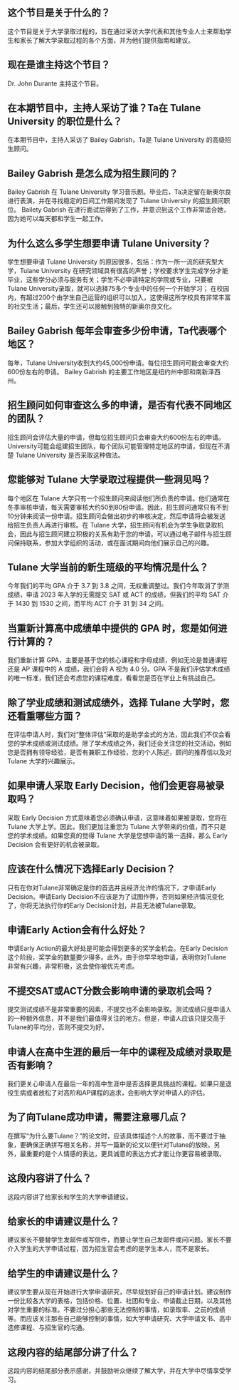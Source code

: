 
## 这个节目是关于什么的？

这个节目是关于大学录取过程的，旨在通过采访大学代表和其他专业人士来帮助学生和家长了解大学录取过程的各个方面，并为他们提供指南和建议。


## 现在是谁主持这个节目？

Dr. John Durante 主持这个节目。


## 在本期节目中，主持人采访了谁？Ta在 Tulane University 的职位是什么？

在本期节目中，主持人采访了 Bailey Gabrish，Ta是 Tulane University 的高级招生顾问。


## Bailey Gabrish 是怎么成为招生顾问的？

Bailey Gabrish 在 Tulane University 学习音乐剧。毕业后，Ta决定留在新奥尔良进行表演，并在寻找稳定的日间工作期间发现了 Tulane University 的招生顾问职位。 Bailety Gabrish 在进行面试后得到了工作，并意识到这个工作非常适合她，因为她可以每天都和学生一起工作。


## 为什么这么多学生想要申请 Tulane University？

学生想要申请 Tulane University 的原因很多，包括：作为一所一流的研究型大学，Tulane University 在研究领域具有很高的声誉；学校要求学生完成学分才能毕业，这些学分必须与服务有关；学生不必申请特定的学院或专业，只要被Tulane University录取，就可以选择75多个专业中的任何一个开始学习； 在校园内，有超过200个由学生自己运营的组织可以加入，这使得这所学校具有非常丰富的社交生活；最后，学生还可以接触到独特的新奥尔良文化。 


## Bailey Gabrish 每年会审查多少份申请，Ta代表哪个地区？

每年，Tulane University收到大约45,000份申请。每位招生顾问可能会审查大约600份左右的申请。 Bailey Gabrish 的主要工作地区是纽约州中部和南新泽西州。 


## 招生顾问如何审查这么多的申请，是否有代表不同地区的团队？

招生顾问会评估大量的申请，但每位招生顾问只会审查大约600份左右的申请。 University可能会组建招生团队，每个团队可能管理特定地区的申请，但现在不清楚 Tulane University 是否采取这种做法。


## 您能够对 Tulane 大学录取过程提供一些洞见吗？

每个地区在 Tulane 大学只有一个招生顾问来阅读他们所负责的申请。他们通常在冬季审核申请，每天需要审核大约50到80份申请。因此，招生顾问通常只有不到10分钟来阅读一份申请。招生顾问会做出初步的审核决定，然后申请将会被发送给招生负责人再进行审核。在 Tulane 大学，招生顾问有机会为学生争取录取机会，因此与招生顾问建立积极的关系有助于您的申请。可以通过电子邮件与招生顾问保持联系，参加大学组织的活动，或在面试期间向他们展示自己的兴趣。


## Tulane 大学当前的新生班级的平均情况是什么？

今年我们的平均 GPA 介于 3.7 到 3.8 之间，无权重调整过。我们今年取消了学测成绩，申请 2023 年入学的无需提交 SAT 或 ACT 的成绩，但我们的平均 SAT 介于 1430 到 1530 之间，而平均 ACT 介于 31 到 34 之间。


## 当重新计算高中成绩单中提供的 GPA 时，您是如何进行计算的？

我们重新计算 GPA，主要是基于您的核心课程和字母成绩，例如无论是普通课程还是 AP 课程中的 A 成绩，我们会将 A 视为 4.0 分。GPA 不是我们评估学术成绩的唯一标准，我们还会考虑您的课程难度，看看您是否在学业上有挑战自己。


## 除了学业成绩和测试成绩外，选择 Tulane 大学时，您还看重哪些方面？

在评估申请人时，我们对“整体评估”采取的是助学金式的方法，因此我们不仅会看您的学术成绩或测试成绩。除了学术成绩之外，我们还会关注您的社交活动，例如您是否拥有领导经验，是否有兼职工作经验，您的个人陈述，顾问的推荐信以及对 Tulane 大学的兴趣展示。


## 如果申请人采取 Early Decision，他们会更容易被录取吗？

采取 Early Decision 方式意味着您必须确认申请，这意味着如果被录取，您将在 Tulane 大学上学。因此，我们更加注重您为 Tulane 大学带来的价值，而不只是您的学术成绩。如果您真的觉得 Tulane 大学是您想申请的第一选择，那么 Early Decision 会有更好的机会被录取。


## 应该在什么情况下选择Early Decision？


只有在你对Tulane非常确定是你的首选并且经济允许的情况下，才申请Early Decision。申请Early Decision不应该是为了试图作弊，否则如果经济情况变化了，你将无法执行你的Early Decision计划，并且无法被Tulane录取。


## 申请Early Action会有什么好处？


申请Early Action的最大好处是可能会得到更多的奖学金机会。在Early Decision这个阶段，奖学金的数量要少得多。此外，由于你早早地申请，表明你对Tulane非常有兴趣，非常积极，这会使你被优先考虑。


## 不提交SAT或ACT分数会影响申请的录取机会吗？


提交测试成绩不是非常重要的因素，不提交也不会影响录取。测试成绩只是申请人的一种额外信息，并不是我们最值得关注的地方。但是，申请人应该只提交高于Tulane的平均分，否则不提交为好。


## 申请人在高中生涯的最后一年中的课程及成绩对录取是否有影响？


我们更关心申请人在最后一年的高中生涯中是否选择更具挑战的课程。如果只是退役生病或者放松了对高阶和AP课程的追求，会影响大学对申请人的评估。


## 为了向Tulane成功申请，需要注意哪几点？


在撰写“为什么要Tulane？”的论文时，应该具体描述个人的故事，而不要过于抽象，要确保正确拼写相关名称，并写一篇新的论文以便针对Tulane的放映。另外，最重要的是个人情感的表达，更具诚意的表达方式才能让你更容易被录取。


## 这段内容讲了什么？

这段内容讲了给家长和学生的大学申请建议。


## 给家长的申请建议是什么？

建议家长不要替学生发邮件或写信件，而要让学生自己发邮件或问问题。家长不要介入学生的大学申请过程，因为招生官会考虑的是学生本人，而不是家长。


## 给学生的申请建议是什么？

建议学生要从现在开始进行大学申请研究，尽早规划好自己的申请计划。建议制作一份比较各大学的表格，包括价格、位置、社团和专业、申请截止日期，以及其他对学生重要的标准。不要过分担心那些无法控制的事情，如录取率、之前的成绩等。而应该关注那些自己能够控制的事情，如大学申请研究、大学申请文书、高中选修课程、与招生官的沟通。


## 这段内容的结尾部分讲了什么？

这段内容的结尾部分表示感谢，并鼓励听众继续了解大学，并在大学中尽情享受学习。

